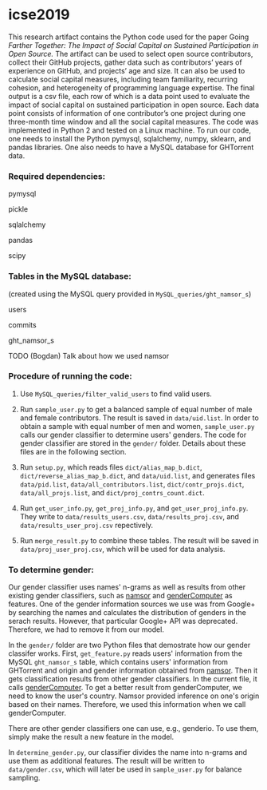 # icse2019

This research artifact contains the Python code used for the paper Going
<i>Farther Together: The Impact of Social Capital on Sustained
Participation in Open Source.</i>
The artifact can be used to select open source contributors, collect
their GitHub projects, gather data such as contributors’ years of
experience on GitHub, and projects’ age and size. 
It can also be used to
calculate social capital measures, including team familiarity, recurring
cohesion, and heterogeneity of programming language expertise. 
The final
output is a csv file, each row of which is a data point used to evaluate
the impact of social capital on sustained participation in open source.
Each data point consists of information of one contributor’s one project
during one three-month time window and all the social capital measures.
The code was
implemented in Python 2 and tested on a Linux machine. To run our code,
one needs to install the Python pymysql, sqlalchemy, numpy, sklearn, and
pandas libraries. One also needs to have a MySQL database for GHTorrent
data.

### Required dependencies:

pymysql

pickle

sqlalchemy

pandas

scipy

### Tables in the MySQL database:
(created using the MySQL query provided in
`MySQL_queries/ght_namsor_s`)

users

commits

ght_namsor_s 

TODO (Bogdan) Talk about how we used namsor

### Procedure of running the code: 
1. Use `MySQL_queries/filter_valid_users` to find valid users. 

2. Run `sample_user.py` to get a balanced sample of equal number of male and female contributors. The result is saved in `data/uid.list`.
In order to obtain a sample with equal number of men and women,
`sample_user.py` calls our gender classifier to determine users'
genders.
The code for gender classifier are stored in the `gender/` folder. 
Details about these files are in the following section.

3. Run `setup.py`, which reads files `dict/alias_map_b.dict`,
`dict/reverse_alias_map_b.dict`, and `data/uid.list`, and generates files
`data/pid.list`, `data/all_contributors.list`, `dict/contr_projs.dict`,
`data/all_projs.list`, and `dict/proj_contrs_count.dict`.

4. Run `get_user_info.py`, `get_proj_info.py`, and `get_user_proj_info.py`. They write to `data/results_users.csv`, `data/results_proj.csv`, and `data/results_user_proj.csv` repectively.

5. Run `merge_result.py` to combine these tables. The result will be saved in `data/proj_user_proj.csv`, which will be used for data analysis.

### To determine gender:

Our gender classifier uses names' n-grams as well as results from other existing gender
classifiers, such as <a href="http://namsor.com">namsor</a> and 
<a href="https://github.com/tue-mdse/genderComputer">genderComputer</a>
as features.
One of the gender information sources we use was from Google+ by
searching the names and calculates the distribution of genders in the
serach results.
However, that particular Google+ API was deprecated.
Therefore, we had to remove it from our model. 

In the `gender/` folder are two Python files that demostrate how our
gender classifer works.
First, `get_feature.py` reads users' information from the MySQL
`ght_namsor_s` table, which contains users' information from GHTorrent
and origin and gender information obtained from <a
href="http://namsor.com">namsor</a>. 
Then it gets classification results from other gender classifiers. 
In the current file, it calls <a
href="https://github.com/tue-mdse/genderComputer">genderComputer</a>.
To get a better result from genderComputer, we need to know the user's
country. 
Namsor provided inference on one's origin based on their names. 
Therefore, we used this information when we call genderComputer. 

There are other gender classifiers one can use, e.g., genderio. 
To use them, simply make the result a new feature in the model. 

In `determine_gender.py`, our classifier divides the name into n-grams
and use them as additional features.
The result will be written to `data/gender.csv`, which will later be
used in `sample_user.py` for balance sampling.
